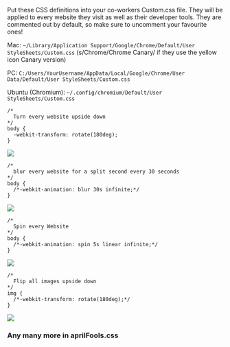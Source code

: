 Put these CSS definitions into your co-workers Custom.css file.  They will be applied to every website they visit as well as their developer tools. They are commented out by default, so make sure to uncomment your favourite ones! 

Mac: `~/Library/Application Support/Google/Chrome/Default/User StyleSheets/Custom.css` (s/Chrome/Chrome Canary/ if they use the yellow icon Canary version)

PC: `C:/Users/YourUsername/AppData/Local/Google/Chrome/User Data/Default/User StyleSheets/Custom.css`

Ubuntu (Chromium): `~/.config/chromium/Default/User StyleSheets/Custom.css`




	/*
	  Turn every website upside down
	*/
	body {
	  -webkit-transform: rotate(180deg);
	}

![](http://wes.io/NuBm/content)

	/*
	  blur every website for a split second every 30 seconds
	*/
	body {
	  /*-webkit-animation: blur 30s infinite;*/
	}

![](http://wes.io/Ntu2/content)

	/*
	  Spin every Website
	*/ 
	body {
	  /*-webkit-animation: spin 5s linear infinite;*/
	}

![](http://wes.io/Ntsb/content)

	/*
	  Flip all images upside down
	*/
	img {
	  /*-webkit-transform: rotate(180deg);*/
	}

![](http://wes.io/Nti1/content)


### Any many more in aprilFools.css